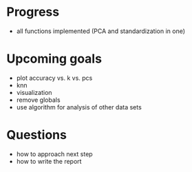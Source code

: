 # Progress
- all functions implemented (PCA and standardization in one)

# Upcoming goals
- plot accuracy vs. k vs. pcs
- knn
- visualization
- remove globals
- use algorithm for analysis of other data sets

# Questions
- how to approach next step
- how to write the report